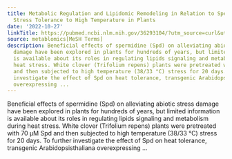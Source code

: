 ```yaml
---
title: Metabolic Regulation and Lipidomic Remodeling in Relation to Spermidine-induced
  Stress Tolerance to High Temperature in Plants
date: '2022-10-27'
linkTitle: https://pubmed.ncbi.nlm.nih.gov/36293104/?utm_source=curl&utm_medium=rss&utm_campaign=pubmed-2&utm_content=1Zkrxt7ktlCbHBXEV3v65xxSnkSWNsJ1A6Fq3gBniKhGfIUslK&fc=20210907212339&ff=20221028212532&v=2.17.8
source: metablomics[MeSH Terms]
description: Beneficial effects of spermidine (Spd) on alleviating abiotic stress
  damage have been explored in plants for hundreds of years, but limited information
  is available about its roles in regulating lipids signaling and metabolism during
  heat stress. White clover (Trifolium repens) plants were pretreated with 70 μM Spd
  and then subjected to high temperature (38/33 °C) stress for 20 days. To further
  investigate the effect of Spd on heat tolerance, transgenic Arabidopsisthaliana
  overexpressing ...
---
```

Beneficial effects of spermidine (Spd) on alleviating abiotic stress damage have been explored in plants for hundreds of years, but limited information is available about its roles in regulating lipids signaling and metabolism during heat stress. White clover (Trifolium repens) plants were pretreated with 70 μM Spd and then subjected to high temperature (38/33 °C) stress for 20 days. To further investigate the effect of Spd on heat tolerance, transgenic Arabidopsisthaliana overexpressing ...